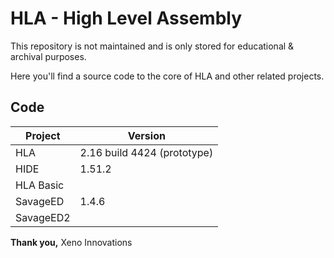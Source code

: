 # HLA - High Level Assembly 

This repository is not maintained and is only stored for educational & archival purposes.

Here you'll find a source code to the core of HLA and other related projects.

## Code

| Project    | Version |
| ---------- | ------- |
| HLA        | 2.16 build 4424 (prototype) |
| HIDE       | 1.51.2 |
| HLA Basic  |  |
| SavageED   | 1.4.6 |
| SavageED2  |  |



**Thank you,**
Xeno Innovations

